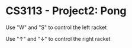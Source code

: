 # CS3113 - Project2: Pong
Use "W" and "S" to control the left racket  

Use "↑" and "↓" to control the right racket  


